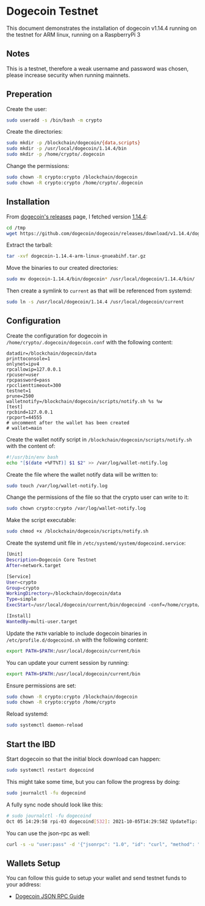 # Dogecoin Testnet

This document demonstrates the installation of dogecoin v1.14.4 running on the testnet for ARM linux, running on a RaspberryPi 3

## Notes

This is a testnet, therefore a weak username and password was chosen, please increase security when running mainnets.

## Preperation

Create the user:

```bash
sudo useradd -s /bin/bash -m crypto
```

Create the directories:

```bash
sudo mkdir -p /blockchain/dogecoin/{data,scripts}
sudo mkdir -p /usr/local/dogecoin/1.14.4/bin
sudo mkdir -p /home/crypto/.dogecoin
```

Change the permissions:

```bash
sudo chown -R crypto:crypto /blockchain/dogecoin
sudo chown -R crypto:crypto /home/crypto/.dogecoin
```

## Installation

From [dogecoin's releases](https://github.com/dogecoin/dogecoin/releases) page, I fetched version [1.14.4](https://github.com/dogecoin/dogecoin/releases/tag/v1.14.4):

```bash
cd /tmp
wget https://github.com/dogecoin/dogecoin/releases/download/v1.14.4/dogecoin-1.14.4-arm-linux-gnueabihf.tar.gz
```

Extract the tarball:

```bash
tar -xvf dogecoin-1.14.4-arm-linux-gnueabihf.tar.gz
```

Move the binaries to our created directories:

```bash
sudo mv dogecoin-1.14.4/bin/dogecoin* /usr/local/dogecoin/1.14.4/bin/
```

Then create a symlink to `current` as that will be referenced from systemd:

```bash
sudo ln -s /usr/local/dogecoin/1.14.4 /usr/local/dogecoin/current
```

## Configuration

Create the configuration for dogecoin in `/home/crypto/.dogecoin/dogecoin.conf` with the following content:

```
datadir=/blockchain/dogecoin/data
printtoconsole=1
onlynet=ipv4
rpcallowip=127.0.0.1
rpcuser=user
rpcpassword=pass
rpcclienttimeout=300
testnet=1
prune=2500
walletnotify=/blockchain/dogecoin/scripts/notify.sh %s %w
[test]
rpcbind=127.0.0.1
rpcport=44555
# uncomment after the wallet has been created
# wallet=main
```

Create the wallet notify script in `/blockchain/dogecoin/scripts/notify.sh` with the content of:

```bash
#!/usr/bin/env bash
echo "[$(date +%FT%T)] $1 $2" >> /var/log/wallet-notify.log
```

Create the file where the wallet notify data will be written to:

```bash
sudo touch /var/log/wallet-notify.log
```

Change the permissions of the file so that the crypto user can write to it:

```bash
sudo chown crypto:crypto /var/log/wallet-notify.log
```

Make the script executable:

```bash
sudo chmod +x /blockchain/dogecoin/scripts/notify.sh
```

Create the systemd unit file in `/etc/systemd/system/dogecoind.service`:

```bash
[Unit]
Description=Dogecoin Core Testnet
After=network.target

[Service]
User=crypto
Group=crypto
WorkingDirectory=/blockchain/dogecoin/data
Type=simple
ExecStart=/usr/local/dogecoin/current/bin/dogecoind -conf=/home/crypto/.dogecoin/dogecoin.conf

[Install]
WantedBy=multi-user.target
```

Update the `PATH` variable to include dogecoin binaries in `/etc/profile.d/dogecoind.sh` with the following content:

```bash
export PATH=$PATH:/usr/local/dogecoin/current/bin
```

You can update your current session by running:

```bash
export PATH=$PATH:/usr/local/dogecoin/current/bin
```

Ensure permissions are set:

```bash
sudo chown -R crypto:crypto /blockchain/dogecoin
sudo chown -R crypto:crypto /home/crypto
```

Reload systemd:

```bash
sudo systemctl daemon-reload
```

## Start the IBD

Start dogecoin so that the initial block download can happen:

```bash
sudo systemctl restart dogecoind
```

This might take some time, but you can follow the progress by doing:

```bash
sudo journalctl -fu dogecoind
```

A fully sync node should look like this:

```bash
# sudo journalctl -fu dogecoind
Oct 05 14:29:58 rpi-03 dogecoind[532]: 2021-10-05T14:29:58Z UpdateTip: new best=000000000000003b06a186bbd79909e1a338196b5cffcee1979d6c4fc90f67a9 height=2097621 version=0x20a00000 log2_work=74.510314 tx=61253790 date='2021-10-05T14:29:54Z' progress=1.000000 cache=0.4MiB(1477txo)
```

You can use the json-rpc as well:

```bash
curl -s -u "user:pass" -d '{"jsonrpc": "1.0", "id": "curl", "method": "getblockchaininfo", "params": []}' -H 'content-type: text/plain;' http://127.0.0.1:44555/  | python3 -m json.tool
```

## Wallets Setup

You can follow this guide to setup your wallet and send testnet funds to your address:

- [Dogecoin JSON RPC Guide](https://github.com/ruanbekker/blockchain-testnet-weekend-project/blob/main/wallets-setup/dogecoin-json-rpc-guide.md)
